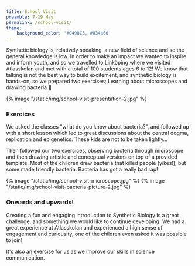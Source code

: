 ```yaml
---
title: School Visit
preamble: 7-19 May
permalink: /school-visit/
theme:
    background_color: '#C498C3, #834a60'
---
```


Synthetic biology is, relatively speaking, a new field of science and so the general knowledge is low. In order to make an impact we wanted to inspire and inform youth, and so we travelled to Linköping where we visited Atlasskolan and met with a total of 100 students ages 6 to 12! We know that talking is not the best way to build excitement, and synthetic biology is hands-on, so we prepared two exercises; Learning about microscopes and drawing bacteria 🦠

{% image "/static/img/school-visit-presentation-2.jpg"  %}

### Exercices

We asked the classes "what do you know about bacteria?", and followed up with a short lesson which led to great discussions about the central dogma, replication and epigenetics. These kids are not to be taken lightly…

Then followed our two exercices, observing bacteria through microscope and then drawing artistic and conceptual versions on top of a provided template. Most of the children drew bacteria that killed people (yikes!), but some made friendly bacteria. Bacteria has got a really bad rap!

{% image "/static/img/school-visit-microscope.jpg"  %}
{% image "/static/img/school-visit-bacteria-picture-2.jpg"  %}

### Onwards and upwards!

Creating a fun and engaging introduction to Synthetic Biology is a great challenge, and something we would like to continue developing. We had a great experience at Atlasskolan and experienced a high sense of engagement and curiousity, one of the children even asked it was possible to join!

It's also an exercise for us as we improve our skills in science communication.

